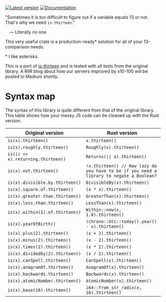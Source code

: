 [![Latest version](https://img.shields.io/crates/v/is-thirteen.svg)](https://crates.io/crates/is-thirteen) [![Documentation](https://docs.rs/is-thirteen/badge.svg)](https://docs.rs/is-thirteen/)

"Sometimes it is too difficult to figure out if a variable equals 13 or not. That's why we need `is-thirteen`."

&emsp;— Literally no one

This very useful crate is a production-ready* solution for all of your 13-comparison needs.

\* I like asterisks.

This is a port of [is-thirteen](https://github.com/jezen/is-thirteen) and is tested with all tests from the original library. A RIIR blog about how our servers improved by x10-100 will be posted to Medium shortly.

# Syntax map

The syntax of this library is quite different from that of the original library. This table shows how your messy JS code can be cleaned up with the Rust version.

| Original version | Rust version |
|-|-|
| `is(x).thirteen()` | `x.thirteen()` |
| `is(x).roughly.thirteen()` | `Roughly(x).thirteen()` |
| `is(() => x).returning.thirteen()` | `Returns(\|\| x).thirteen()` |
| `is(x).not.thirteen()` | `!x.thirteen() // How lazy do you have to be if you need a library to negate a Boolean?` |
| `is(x).divisible.by.thirteen()` | `DivisibleBy(x).thirteen()` |
| `is(x).square.of.thirteen()` | `(x * x).thirteen()` |
| `is(x).greater.than.thirteen()` | `GreaterThan(x).thirteen()` |
| `is(x).less.than.thirteen()` | `LessThan(x).thirteen()` |
| `is(x).within(1).of.thirteen()` | `Within::new(x, 1.0).thirteen()` |
| `is(x).yearOfBirth()` | `(chrono::Utc::today().year() - x).thirteen()` |
| `is(x).plus(2).thirteen()` | `(x + 2).thirteen()` |
| `is(x).minus(2).thirteen()` | `(x - 2).thirteen()` |
| `is(x).times(2).thirteen()` | `(x * 2).thirteen()` |
| `is(x).dividedby(2).thirteen()` | `(x / 2).thirteen()` |
| `is(x).canSpell.thirteen()` | `CanSpell(x).thirteen()` |
| `is(x).anagramOf.thirteen()` | `AnagramOf(x).thirteen()` |
| `is(x).backwards.thirteen()` | `Backwards(x).thirteen()` |
| `is(x).atomicNumber.thirteen()` | `AtomicNumber(x).thirteen()` |
| `is(x).base(16).thirteen()` | `i64::from_str_radix(x, 16).thirteen()` |